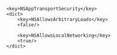 
    <key>NSAppTransportSecurity</key>
    <dict>
        <key>NSAllowsArbitraryLoads</key>
        <false/>

        <key>NSAllowsLocalNetworking</key>
        <true/>
    </dict>
